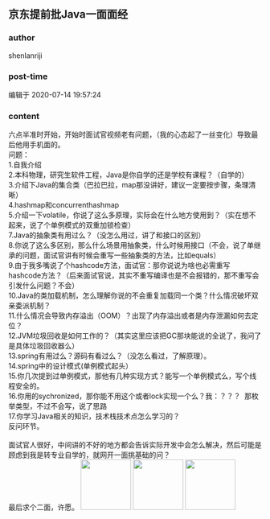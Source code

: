 ## 京东提前批Java一面面经
### author 
shenlanriji
### post-time 

编辑于  2020-07-14 19:57:24
### content 
<div class="post-topic-des nc-post-content">
 <div>
  六点半准时开始，开始时面试官视频老有问题，（我的心态起了一丝变化）导致最后他用手机面的。
 </div>
 <div>
  问题：
 </div>
 <div>
  1.自我介绍
 </div>
 <div>
  2.本科物理，研究生软件工程，Java是你自学的还是学校有课程？（自学的）
 </div>
 <div>
  3.介绍下Java的集合类（巴拉巴拉，map那没讲好，建议一定要按步骤，条理清晰）
 </div>
 <div>
  4.hashmap和concurrenthashmap
 </div>
 <div>
  5.介绍一下volatile，你说了这么多原理，实际会在什么地方使用到？（实在想不起来，说了个单例模式的双重加锁检查）
 </div>
 <div>
  7.Java的抽象类有用过么？（没怎么用过，讲了和接口的区别）
 </div>
 <div>
  8.你说了这么多区别，那么什么场景用抽象类，什么时候用接口（不会，说了单继承的问题，面试官讲有时候会重写一些抽象类的方法，比如equals）
 </div>
 <div>
  9.由于我多嘴说了个hashcode方法，面试官：那你说说为啥也必需重写hashcode方法？（后来面试官说，其实不重写编译也是不会报错的，那不重写会引发什么问题？不会）
 </div>
 <div>
  10.Java的类加载机制，怎么理解你说的不会重复加载同一个类？什么情况破坏双亲委派机制？
 </div>
 <div>
  11.什么情况会导致内存溢出（OOM）？出现了内存溢出或者是内存泄漏如何去定位？
 </div>
 <div>
  12.JVM垃圾回收是如何工作的？（其实这里应该把GC那块能说的全说了，我问了是具体垃圾回收器么）
 </div>
 <div>
  13.spring有用过么？源码有看过么？（没怎么看过，了解原理）。
 </div>
 <div>
  14.spring中的设计模式(单例模式起头）
 </div>
 <div>
  15.你几次提到过单例模式，那他有几种实现方式？能写一个单例模式么，写个线程安全的。
 </div>
 <div>
  16.你用的sychronized，那你能不用这个或者lock实现一个么？我：？？？  那枚举类型，不过不会写，说了思路
 </div>
 <div>
  17.你学习Java相关的知识，技术栈技术点怎么学习的？
 </div>
 <div>
  反问环节。
 </div>
 <div>
  <br/>
 </div>
 <div>
  面试官人很好，中间讲的不好的地方都会告诉实际开发中会怎么解决，然后可能是顾虑到我是转专业自学的，就网开一面挑基础的问？
 </div>
 <div>
  最后求个二面，许愿。
  <img data-card-emoji="[offer+1]" height="100px" src="https://uploadfiles.nowcoder.com/images/20191018/63_1571398958756_9EB9CD58B9EA5E04C890326B5C1F471F" width="100px"/>
  <img data-card-emoji="[大厂offer]" height="100px" src="https://uploadfiles.nowcoder.com/images/20191018/63_1571399099182_C00B57557743E709B8B96933432E0DFA" width="100px"/>
  <img data-card-emoji="[锦鲤附体]" height="100px" src="https://uploadfiles.nowcoder.com/images/20191018/63_1571398895333_10FB15C77258A991B0028080A64FB42D" width="100px"/>
 </div>
</div>
